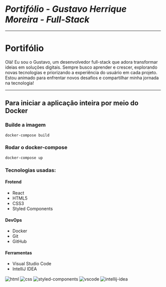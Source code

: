 # **_Portifólio - Gustavo Herrique Moreira - Full-Stack_**

---

<h1>Portifólio</h1>

Olá! Eu sou o Gustavo, um desenvolvedor full-stack que adora transformar ideias em soluções digitais. Sempre busco aprender e crescer, explorando novas tecnologias e priorizando a experiência do usuário em cada projeto. Estou animado para enfrentar novos desafios e compartilhar minha jornada na tecnologia!

---

## Para iniciar a aplicação inteira por meio do Docker

### Builde a imagem

```
docker-compose build
```

### Rodar o **docker-compose**

```
docker-compose up
```

### Tecnologias usadas:

#### Frotend

- React
- HTML5
- CSS3
- Styled Components

#### DevOps

- Docker
- Git
- GitHub

#### Ferramentas

- Visual Studio Code
- IntelliJ IDEA

<div style="display: inline_block;>
 <img align="center" alt="react" src="https://img.shields.io/badge/React-20232A?style=for-the-badge&logo=react&logoColor=61DAFB"/>
    <img align="center" alt="html" src="https://img.shields.io/badge/HTML5-E34F26?style=for-the-badge&logo=html5&logoColor=white"/>
    <img align="center" alt="css" src="https://img.shields.io/badge/CSS3-1572B6?style=for-the-badge&logo=css3&logoColor=white"/>
    <img align="center" alt="styled-components" src="https://img.shields.io/badge/styled--components-DB7093?style=for-the-badge&logo=styled-components&logoColor=white"/>
    <img align="center" alt="vscode" src="https://img.shields.io/badge/Visual_Studio_Code-0078D4?style=for-the-badge&logo=visual%20studio%20code&logoColor=white"/>
    <img align="center" alt="intellij-idea" src="https://img.shields.io/badge/Intellij%20Idea-000?logo=intellij-idea&style=for-the-badge"/>
</div>
